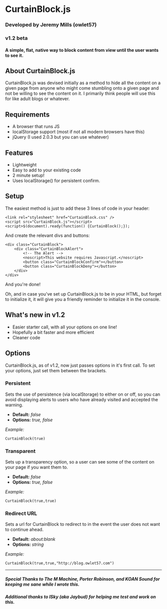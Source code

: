 # CurtainBlock.js
### Developed by Jeremy Mills (owlet57)
### v1.2 beta
#### A simple, flat, native way to block content from view until the user wants to see it.

## About CurtainBlock.js

CurtainBlock.js was devised initially as a method to hide all the content on a given page from anyone who might come stumbling onto a given page and not be willing to see the content on it. I primarily think people will use this for like adult blogs or whatever.

## Requirements

* A browser that runs JS
* localStorage support (most if not all modern browsers have this)
* jQuery (I used 2.0.3 but you can use whatever)

## Features

* Lightweight
* Easy to add to your existing code
* 2 minute setup!
* Uses localStorage() for persistent confirm.

## Setup

The easiest method is just to add these 3 lines of code in your header:

    <link rel="stylesheet" href="CurtainBlock.css" />
	<script src="CurtainBlock.js"></script>
	<script>$(document).ready(function() {CurtainBlock();});

And create the relevant divs and buttons:

	<div class="CurtainBlock">
		<div class="CurtainBlockAlert">
			<!-- The Alert -->
			<noscript>This website requires Javascript.</noscript>
			<button class="CurtainBlockConfirm"></button>
			<button class="CurtainBlockDeny"></button>
		</div>
	</div>

And you're done!

Oh, and in case you've set up CurtainBlock.js to be in your HTML, but forget to initialize it, it will give you a friendly reminder to initialize it in the console.

## What's new in v1.2

* Easier starter call, with all your options on one line!
* Hopefully a bit faster and more efficient
* Cleaner code

## Options

CurtainBlock.js, as of v1.2, now just passes options in it's first call.  To set your options, just set them between the brackets.

### Persistent

Sets the use of persistence (via localStorage) to either on or off, so you can avoid displaying alerts to users who have already visited and accepted the warning.

* **Default:** *false*
* **Options:** *true, false*

*Example:*
	
	CurtainBlock(true)

### Transparent

Sets up a transparency option, so a user can see some of the content on your page if you want them to.

* **Default:** *false*
* **Options:** *true, false*

*Example:*
	
	CurtainBlock(true,true)

### Redirect URL

Sets a url for CurtainBlock to redirect to in the event the user does not want to continue ahead.

* **Default:** *about:blank*
* **Options:** *string*

*Example:*

	CurtainBlock(true,true,"http://blog.owlet57.com")

*** 

##### Special Thanks to The M Machine, Porter Robinson, and KOAN Sound for keeping me sane while I wrote this.
##### Additional thanks to ISky (aka Jaybud) for helping me test and work on this.
